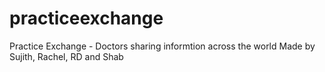 # practiceexchange

Practice Exchange - Doctors sharing informtion across the world
Made by Sujith, Rachel, RD and Shab


